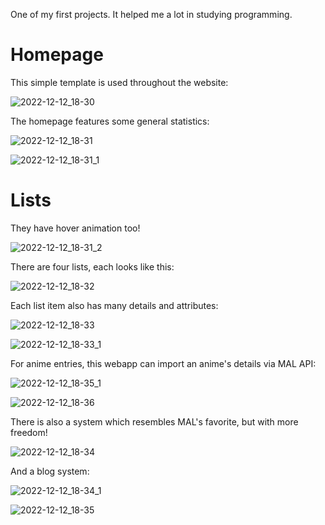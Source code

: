 One of my first projects. It helped me a lot in studying programming.

# Homepage

This simple template is used throughout the website:

![2022-12-12_18-30](https://user-images.githubusercontent.com/58514512/207036087-1ad6608f-e018-44e6-b841-48eb1f0285b1.png)

The homepage features some general statistics:

![2022-12-12_18-31](https://user-images.githubusercontent.com/58514512/207036319-126b14d2-df01-4507-8d26-8771b1766d5d.png)

![2022-12-12_18-31_1](https://user-images.githubusercontent.com/58514512/207036334-e0a586ca-9b80-4a42-b8a6-5c0241c6e53a.png)

# Lists

They have hover animation too!

![2022-12-12_18-31_2](https://user-images.githubusercontent.com/58514512/207036385-cc4da931-adc3-4f5f-852b-7a4b8197c78f.png)

There are four lists, each looks like this:

![2022-12-12_18-32](https://user-images.githubusercontent.com/58514512/207036594-a7598733-30e2-42bf-9f86-74ea156184b8.png)

Each list item also has many details and attributes:

![2022-12-12_18-33](https://user-images.githubusercontent.com/58514512/207036865-88743e7e-c632-4f16-bc11-5f6e122fd5c2.png)

![2022-12-12_18-33_1](https://user-images.githubusercontent.com/58514512/207036888-417437bb-f74a-4e34-b274-cc2793ad6816.png)

For anime entries, this webapp can import an anime's details via MAL API:

![2022-12-12_18-35_1](https://user-images.githubusercontent.com/58514512/207037050-0499b01b-2344-4255-b6f0-f3410f4db41f.png)

![2022-12-12_18-36](https://user-images.githubusercontent.com/58514512/207037066-15204566-43d5-49bf-b355-2787b7ea8171.png)

There is also a system which resembles MAL's favorite, but with more freedom!

![2022-12-12_18-34](https://user-images.githubusercontent.com/58514512/207037199-b24caad0-dbbf-4563-8357-7ee6f31024a6.png)

And a blog system:

![2022-12-12_18-34_1](https://user-images.githubusercontent.com/58514512/207037227-77ac1af8-743a-450a-b02c-2c6eb95fb18c.png)

![2022-12-12_18-35](https://user-images.githubusercontent.com/58514512/207037252-03353f0c-1df1-4dde-8b11-ce00bfa0141f.png)

